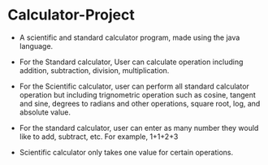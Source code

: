 # Calculator-Project

- A scientific and standard calculator program, made using the java language.
- For the Standard calculator, User can calculate operation including addition, subtraction, division, multiplication.
- For the Scientific calculator, user can perform all standard calculator operation but including trignometric operation such as cosine, tangent and sine, degrees to    radians and other operations, square root, log, and absolute value.

- For the standard calculator, user can enter as many number they would like to add, subtract, etc. For example, 1+1+2+3
- Scientific calculator only takes one value for certain operations.
